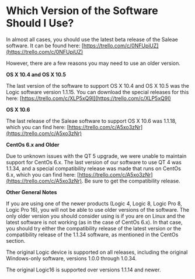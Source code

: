 # Which Version of the Software Should I Use?

In almost all cases, you should use the latest beta release of the Saleae software. It can be found here: [https://trello.com/c/0NFUpiUZ](https://trello.com/c/0NFUpiUZ)

However, there are a few reasons you may need to use an older version.

**OS X 10.4 and OS X 10.5**

The last version of the software to support OS X 10.4 and OS X 10.5 was the Logic software version 1.1.15. You can download the special releases for this here: [https://trello.com/c/XLP5xQ9I](https://trello.com/c/XLP5xQ9I)

**OS X 10.6**

The last release of the Saleae software to support OS X 10.6 was 1.1.18, which you can find here: [https://trello.com/c/A5xo3zNr](https://trello.com/c/A5xo3zNr)

**CentOs 6.x and Older**

Due to unknown issues with the QT 5 upgrade, we were unable to maintain support for CentOs 6.x. The last version of our software to use QT 4 was 1.1.34, and a special compatibility release was made that runs on CentOs 6.x, which you can find here: [https://trello.com/c/A5xo3zNr](https://trello.com/c/A5xo3zNr). Be sure to get the compatibility release.

**Other General Notes**

If you are using one of the newer products \(Logic 4, Logic 8, Logic Pro 8, Logic Pro 16\), you will not be able to use older versions of the software. The only older version you should consider using is if you are on Linux and the latest software is not working \(as in the case of CentOs 6.x\). In that case, you should try either the compatibility release of the latest version or the compatibility release of the 1.1.34 software, as mentioned in the CentOs section.

The original Logic device is supported on all releases, including the original Windows-only software, versions 1.0.0 through 1.0.34.

The original Logic16 is supported over versions 1.1.14 and newer.

